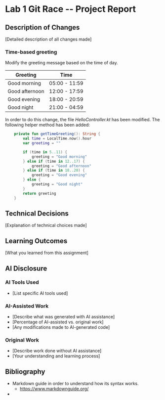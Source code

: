 # Lab 1 Git Race -- Project Report

## Description of Changes
[Detailed description of all changes made]
### Time-based greeting
Modify the greeting message based on the time of day. <br>

| **Greeting**       | **Time**          |
|----------------|---------------| 
| Good morning   | 05:00 - 11:59 |
| Good afternoon | 12:00 - 17:59 |
| Good evening   | 18:00 - 20:59 |
| Good night     | 21:00 - 04:59 |

In order to do this change, the file _HelloController.kt_ has been modified.
The following helper method has been added:
``` kotlin
    private fun getTimeGreeting(): String {
        val time = LocalTime.now().hour
        var greeting = ""

        if (time in 5..11) {
            greeting = "Good morning"
        } else if (time in 12..17) {
            greeting = "Good afternoon"
        } else if (time in 18..20) {
            greeting = "Good evening"
        } else {
            greeting = "Good night"
        }
        return greeting
    }
```

## Technical Decisions
[Explanation of technical choices made]

## Learning Outcomes
[What you learned from this assignment]



## AI Disclosure
### AI Tools Used
- [List specific AI tools used]

### AI-Assisted Work
- [Describe what was generated with AI assistance]
- [Percentage of AI-assisted vs. original work]
- [Any modifications made to AI-generated code]

### Original Work
- [Describe work done without AI assistance]
- [Your understanding and learning process]


## Bibliography 
- Markdown guide in order to understand how its syntax works.
  - https://www.markdownguide.org/
- 